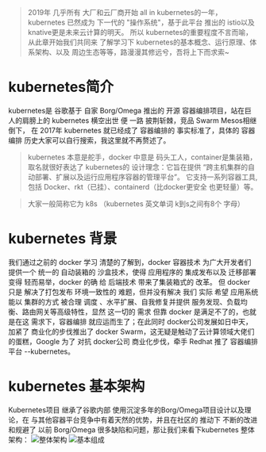 > 2019年 几乎所有 大厂和云厂商开始 all in kubernetes的一年，kubernetes 已然成为 下一代的 "操作系统"，基于此平台 推出的 istio以及knative更是未来云计算的明天。
所以 kubernetes的重要程度不言而喻，从此章开始我们共同来 了解学习下 kubernetes的基本概念、运行原理、体系架构、以及 周边生态等等，路漫漫其修远兮，吾将上下而求索~

# kubernetes简介
kubernetes是 谷歌基于 自家 Borg/Omega 推出的 开源 容器编排项目，站在巨人的肩膀上的 kubernetes 横空出世 便 一路 披荆斩棘，竞品 Swarm Mesos相继倒下，
在 2017年 kubernetes 就已经成了 容器编排的 事实标准了，具体的 容器编排 历史大家可以自行搜索，我这里就不再赘述了。

> kubernetes 本意是舵手，docker 中意是 码头工人，container是集装箱，取名就很好表达了 kubernetes的 设计理念：它旨在提供 “跨主机集群的自动部署、扩展以及运行应用程序容器的管理平台”。
>它支持一系列容器工具, 包括 Docker、rkt（已挂）、containerd（比docker更安全 也更轻量）等。

> 大家一般简称它为 k8s （kubernetes 英文单词 k到s之间有8个 字母）

# kubernetes 背景
我们通过之前的 docker 学习 清楚的了解到，docker 容器技术 为广大开发者们 提供一个 统一的 自动装箱的 沙盒技术，使得 应用程序的 集成发布以及 迁移部署
变得 轻而易举，docker 的确 给 后端技术 带来了集装箱式的 改革。 但 docker 只是 解决了打包发布 环境一致性的 难题，但并没有解决 我们 实际 希望 应用系统 能以
集群的方式 被合理 调度 、水平扩展、自我修复并提供 服务发现、负载均衡、路由网关等高级特性，显然 这一切的 需求 但靠 docker 是满足不了的，也就是在这
需求下，容器编排 就应运而生了；在此同时 docker公司发展如日中天，加紧了 商业化的步伐推出了 docker Swarm，这无疑是触动了云计算领域大佬们的蛋糕，Google 为了 对抗 docker公司 商业化步伐，牵手 Redhat 推了 容器编排平台 --kubernetes。

# kubernetes 基本架构
Kubernetes项目 继承了谷歌内部 使用沉淀多年的Borg/Omega项目设计以及理论，在 与其他容器平台竞争中有着天然的优势，并且在社区的 推动下 不断的改进 和规避了 以前 Borg/Omega 很多缺陷和问题，那让我们来看下kubernetes 整体架构：
![整体架构](http://lisen-imgs.oss-cn-hangzhou.aliyuncs.com/learning-docker-kubernetes/k8s01.png)
![基本组成](http://lisen-imgs.oss-cn-hangzhou.aliyuncs.com/learning-docker-kubernetes/k8s02.png)